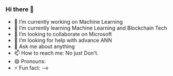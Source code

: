 ### Hi there 👋


- 🔭 I’m currently working on Machine Learning
- 🌱 I’m currently learning Machine Learning and Blockchain Tech
- 👯 I’m looking to collaborate on Microsoft
- 🤔 I’m looking for help with advance ANN 
- 💬 Ask me about anything
- 📫 How to reach me: No just Don't.
- 😄 Pronouns:
- ⚡ Fun fact:
-->

